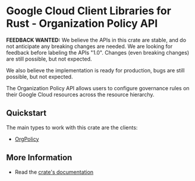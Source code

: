 # Google Cloud Client Libraries for Rust - Organization Policy API

<!-- Code generated by sidekick. DO NOT EDIT. -->

**FEEDBACK WANTED:** We believe the APIs in this crate are stable, and
do not anticipate any breaking changes are needed. We are looking for
feedback before labeling the APIs "1.0". Changes (even breaking changes)
are still possible, but not expected.

We also believe the implementation is ready for production, bugs are
still possible, but not expected.

The Organization Policy API allows users to configure governance rules on
their Google Cloud resources across the resource hierarchy.

## Quickstart

The main types to work with this crate are the clients:

- [OrgPolicy]

## More Information

- Read the [crate's documentation](https://docs.rs/google-cloud-orgpolicy-v2/latest/google-cloud-orgpolicy-v2)

[OrgPolicy]: https://docs.rs/google-cloud-orgpolicy-v2/latest/google_cloud_orgpolicy_v2/client/struct.OrgPolicy.html
